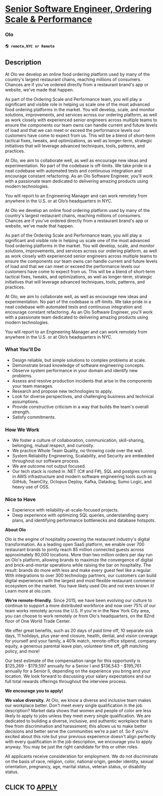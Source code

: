 # [Senior Software Engineer, Ordering Scale & Performance](https://www.remotewlb.com/apply/senior-software-engineer-ordering-scale-performance)  
### Olo  
#### `🌎 remote,NYC or Remote`  

## Description

At Olo we develop an online food ordering platform used by many of the country's largest restaurant chains, reaching millions of consumers. Chances are if you've ordered directly from a restaurant brand's app or website, we've made that happen.

  

As part of the Ordering Scale and Performance team, you will play a significant and visible role in helping us scale one of the most advanced food ordering platforms in the market. You will develop, scale, and monitor solutions, improvements, and services across our ordering platform, as well as work closely with experienced senior engineers across multiple teams to ensure the components our team owns can handle current and future levels of load and that we can meet or exceed the performance levels our customers have come to expect from us. This will be a blend of short-term tactical fixes, tweaks, and optimizations, as well as longer-term, strategic initiatives that will leverage advanced techniques, tools, patterns, and practices.

  

At Olo, we aim to collaborate well, as well as encourage new ideas and experimentation. No part of the codebase is off-limits. We take pride in a neat codebase with automated tests and continuous integration and encourage constant refactoring. As an Olo Software Engineer, you'll work with a passionate team dedicated to delivering amazing products using modern technologies.

  

You will report to an Engineering Manager and can work remotely from anywhere in the U.S. or at Olo’s headquarters in NYC.

  

At Olo we develop an online food ordering platform used by many of the country's largest restaurant chains, reaching millions of consumers. Chances are if you've ordered directly from a restaurant brand's app or website, we've made that happen.

  

As part of the Ordering Scale and Performance team, you will play a significant and visible role in helping us scale one of the most advanced food ordering platforms in the market. You will develop, scale, and monitor solutions, improvements, and services across our ordering platform, as well as work closely with experienced senior engineers across multiple teams to ensure the components our team owns can handle current and future levels of load and that we can meet or exceed the performance levels our customers have come to expect from us. This will be a blend of short-term tactical fixes, tweaks, and optimizations, as well as longer-term, strategic initiatives that will leverage advanced techniques, tools, patterns, and practices.

  

At Olo, we aim to collaborate well, as well as encourage new ideas and experimentation. No part of the codebase is off-limits. We take pride in a neat codebase with automated tests and continuous integration and encourage constant refactoring. As an Olo Software Engineer, you'll work with a passionate team dedicated to delivering amazing products using modern technologies.

  

You will report to an Engineering Manager and can work remotely from anywhere in the U.S. or at Olo’s headquarters in NYC.

  

### What You'll Do

* Design reliable, but simple solutions to complex problems at scale.
* Demonstrate broad knowledge of software engineering concepts.
* Observe system performance in your domain and identify new problems.
* Assess and resolve production incidents that arise in the components your team manages.
* Research and propose new technologies to apply.
* Look for diverse perspectives, and challenging business and technical assumptions.
* Provide constructive criticism in a way that builds the team's overall strength.
* Satisfy commitments.

  

### How We Work

* We foster a culture of collaboration, communication, skill-sharing, belonging, mutual respect, and curiosity.
* We practice Whole Team Quality, no throwing code over the wall.
* System Reliability Engineering, Scalability, and Security are embedded throughout our software process.
* We are outcome not output focused.
* Our tech stack is rooted in .NET (C# and F#), SQL and postgres running in AWS infrastructure and modern software engineering tools such as GitHub, TeamCity, Octopus Deploy, Kafka, Datadog, Sumo Logic, and heavy use of OSS.

  

### Nice to Have

* Experience with reliability-at-scale-focused projects.
* Deep experience with optimizing SQL queries, understanding query plans, and identifying performance bottlenecks and database hotspots.

  

 **About Olo**

  

Olo is the engine of hospitality powering the restaurant industry's digital transformation. As a leading open SaaS platform, we enable over 700 restaurant brands to jointly reach 85 million connected guests across approximately 80,000 locations. More than two million orders per day run on Olo's platform, allowing brands to maximize the convergence of digital and brick-and-mortar operations while raising the bar on hospitality. The result: brands do more with less and make every guest feel like a regular. With integrations to over 300 technology partners, our customers can build digital experiences with the largest and most flexible restaurant commerce ecosystem on the market. You have likely used Olo and not even known it! Learn more at olo.com.

  

 **We’re remote-friendly**. Since 2015, we have been evolving our culture to continue to support a more distributed workforce and now over 75% of our team works remotely across the U.S. If you're in the New York City area, you can choose to work remotely or from Olo's headquarters, on the 82nd floor of One World Trade Center.

  

We offer great benefits, such as 20 days of paid time off, 10 separate sick days, 11 holidays, plus year-end closure, health, dental, and vision coverage for yourself and your family, a 401k match, remote-office stipend, company equity, a generous parental leave plan, volunteer time off, gift matching policy, and more!

  

Our best estimate of the compensation range for this opportunity is $125,269 - $179,597 annually for a Senior I and $136,543 - $195,761 annually for a Senior II, depending on the experience you bring and your location. We look forward to discussing your salary expectations and our full total rewards offerings throughout the interview process.

  

 **We encourage you to apply!**

  

 **We value diversity.** At Olo, we know a diverse and inclusive team makes our workplace better. Don't meet every single qualification in the job description? Market data shows that women and people of color are less likely to apply to jobs unless they meet every single qualification. We are dedicated to building a diverse, inclusive, and authentic workplace that is free from discrimination and harassment; this allows us to make better decisions and better serve the communities we’re a part of. So if you're excited about this role but your previous experience doesn't align perfectly with every qualification in the job description, we encourage you to apply anyway. You may be just the right candidate for this or other roles.

  

All applicants receive consideration for employment. We do not discriminate on the basis of race, religion, color, national origin, gender identity, sexual orientation, pregnancy, age, marital status, veteran status, or disability status.

  
## CLICK TO [APPLY](https://www.remotewlb.com/apply/senior-software-engineer-ordering-scale-performance)

